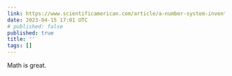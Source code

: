 ```yaml
---
link: https://www.scientificamerican.com/article/a-number-system-invented-by-inuit-schoolchildren-will-make-its-silicon-valley-debut/
date: 2023-04-15 17:01 UTC
# published: false
published: true
title: ''
tags: []
---
```


Math is great.
